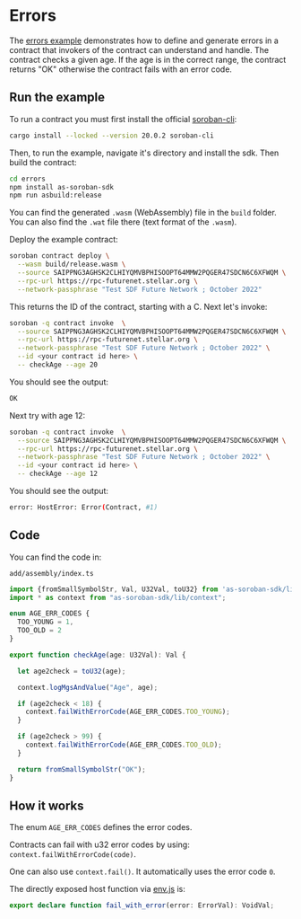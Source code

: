# Errors

The [errors example](https://github.com/Soneso/as-soroban-examples/tree/main/errors) demonstrates how to define and generate errors in a contract that invokers of the contract can understand and handle. The contract checks a given age. If the age is in the correct range, the contract returns "OK" otherwise the contract fails with an error code.


## Run the example

To run a contract you must first install the official [soroban-cli](https://soroban.stellar.org/docs/getting-started/setup):

```sh
cargo install --locked --version 20.0.2 soroban-cli
```

Then, to run the example, navigate it's directory and install the sdk. Then build the contract:

```sh
cd errors
npm install as-soroban-sdk
npm run asbuild:release
```

You can find the generated `.wasm` (WebAssembly) file in the `build` folder. You can also find the `.wat` file there (text format of the `.wasm`).

Deploy the example contract:

```sh
soroban contract deploy \
  --wasm build/release.wasm \
  --source SAIPPNG3AGHSK2CLHIYQMVBPHISOOPT64MMW2PQGER47SDCN6C6XFWQM \
  --rpc-url https://rpc-futurenet.stellar.org \
  --network-passphrase "Test SDF Future Network ; October 2022"
```
This returns the ID of the contract, starting with a C. Next let's invoke:

```sh
soroban -q contract invoke  \
  --source SAIPPNG3AGHSK2CLHIYQMVBPHISOOPT64MMW2PQGER47SDCN6C6XFWQM \
  --rpc-url https://rpc-futurenet.stellar.org \
  --network-passphrase "Test SDF Future Network ; October 2022" \
  --id <your contract id here> \
  -- checkAge --age 20 
```

You should see the output:
```sh
OK
```

Next try with age 12:

```sh
soroban -q contract invoke  \
  --source SAIPPNG3AGHSK2CLHIYQMVBPHISOOPT64MMW2PQGER47SDCN6C6XFWQM \
  --rpc-url https://rpc-futurenet.stellar.org \
  --network-passphrase "Test SDF Future Network ; October 2022" \
  --id <your contract id here> \
  -- checkAge --age 12
```

You should see the output:
```sh
error: HostError: Error(Contract, #1)
```

## Code

You can find the code in:

```shell
add/assembly/index.ts
```

```typescript
import {fromSmallSymbolStr, Val, U32Val, toU32} from 'as-soroban-sdk/lib/value';
import * as context from "as-soroban-sdk/lib/context";

enum AGE_ERR_CODES {
  TOO_YOUNG = 1,
  TOO_OLD = 2
}

export function checkAge(age: U32Val): Val {

  let age2check = toU32(age);

  context.logMgsAndValue("Age", age);

  if (age2check < 18) {
    context.failWithErrorCode(AGE_ERR_CODES.TOO_YOUNG);
  }

  if (age2check > 99) {
    context.failWithErrorCode(AGE_ERR_CODES.TOO_OLD);
  }

  return fromSmallSymbolStr("OK");
}
```

## How it works

The enum `AGE_ERR_CODES` defines the error codes. 

Contracts can fail with u32 error codes by using: `context.failWithErrorCode(code)`. 

One can also use `context.fail()`. It automatically uses the error code `0`.

The directly exposed host function via [env.js](https://github.com/Soneso/as-soroban-sdk/blob/main/lib/env.ts) is:

```typescript
export declare function fail_with_error(error: ErrorVal): VoidVal;
```

